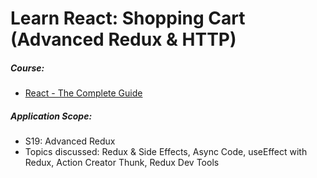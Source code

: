 # Learn React: Shopping Cart (Advanced Redux & HTTP)

##### Course:

- [React - The Complete Guide](https://www.udemy.com/course/react-the-complete-guide-incl-redux)

##### Application Scope:

- S19: Advanced Redux
- Topics discussed: Redux & Side Effects, Async Code, useEffect with Redux, Action Creator Thunk, Redux Dev Tools
